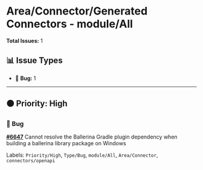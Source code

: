 # Area/Connector/Generated Connectors - module/All

**Total Issues:** 1

## 📊 Issue Types

- 🐛 **Bug:** 1

---

## 🟠 Priority: High

### 🐛 Bug

**[#6647](https://github.com/ballerina-platform/ballerina-library/issues/6647)** Cannot resolve the Ballerina Gradle plugin dependency when building a ballerina library package on Windows

Labels: `Priority/High`, `Type/Bug`, `module/All`, `Area/Connector`, `connectors/openapi`

